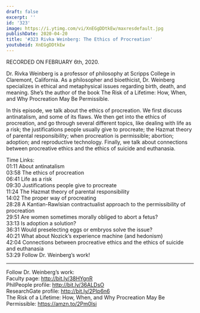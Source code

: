 ```yaml
---
draft: false
excerpt: ''
id: '323'
image: https://i.ytimg.com/vi/XnEGgDDtkEw/maxresdefault.jpg
publishDate: 2020-04-20
title: '#323 Rivka Weinberg: The Ethics of Procreation'
youtubeid: XnEGgDDtkEw
---
```

RECORDED ON FEBRUARY 6th, 2020.

Dr. Rivka Weinberg is a professor of philosophy at Scripps College in Claremont, California. As a philosopher and bioethicist, Dr. Weinberg specializes in ethical and metaphysical issues regarding birth, death, and meaning. She’s the author of the book The Risk of a Lifetime: How, When, and Why Procreation May Be Permissible. 

In this episode, we talk about the ethics of procreation. We first discuss antinatalism, and some of its flaws. We then get into the ethics of procreation, and go through several different topics, like dealing with life as a risk; the justifications people usually give to procreate; the Hazmat theory of parental responsibility; when procreation is permissible; abortion; adoption; and reproductive technology. Finally, we talk about connections between procreative ethics and the ethics of suicide and euthanasia.

Time Links:  
01:11  About antinatalism  
03:58  The ethics of procreation  
06:41  Life as a risk  
09:30  Justifications people give to procreate  
11:24  The Hazmat theory of parental responsibility  
14:02  The proper way of procreating  
28:28  A Kantian-Rawlsian contractualist approach to the permissibility of procreation  
29:51  Are women sometimes morally obliged to abort a fetus?  
33:13  Is adoption a solution?  
36:31  Would preselecting eggs or embryos solve the issue?  
40:21  What about Nozick’s experience machine (and hedonism)  
42:04  Connections between procreative ethics and the ethics of suicide and euthanasia  
53:29  Follow Dr. Weinberg’s work!

---

Follow Dr. Weinberg’s work:  
Faculty page: http://bit.ly/38HYgnR  
PhilPeople profile: http://bit.ly/36ALDsO  
ResearchGate profile: http://bit.ly/2PIp6n6  
The Risk of a Lifetime: How, When, and Why Procreation May Be Permissible: https://amzn.to/2Pm0Isi
